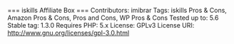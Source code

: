 === iskills Affiliate Box ===
Contributors: imibrar
Tags: iskills Pros & Cons, Amazon Pros & Cons, Pros and Cons, WP Pros & Cons
Tested up to: 5.6
Stable tag: 1.3.0
Requires PHP: 5.x
License: GPLv3
License URI: http://www.gnu.org/licenses/gpl-3.0.html